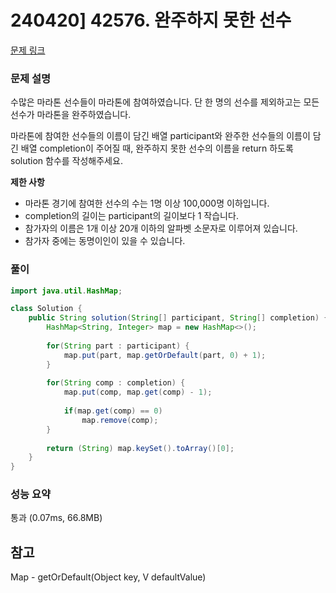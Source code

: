 # 240420] 42576. 완주하지 못한 선수

[문제 링크](https://school.programmers.co.kr/learn/courses/30/lessons/42576)

### 문제 설명
수많은 마라톤 선수들이 마라톤에 참여하였습니다. 단 한 명의 선수를 제외하고는 모든 선수가 마라톤을 완주하였습니다.  

마라톤에 참여한 선수들의 이름이 담긴 배열 participant와 완주한 선수들의 이름이 담긴 배열 completion이 주어질 때, 완주하지 못한 선수의 이름을 return 하도록 solution 함수를 작성해주세요.  

**제한 사항**  
* 마라톤 경기에 참여한 선수의 수는 1명 이상 100,000명 이하입니다.
* completion의 길이는 participant의 길이보다 1 작습니다.
* 참가자의 이름은 1개 이상 20개 이하의 알파벳 소문자로 이루어져 있습니다.
* 참가자 중에는 동명이인이 있을 수 있습니다.

### 풀이
```java
import java.util.HashMap;

class Solution {
    public String solution(String[] participant, String[] completion) {
        HashMap<String, Integer> map = new HashMap<>();
        
        for(String part : participant) {
            map.put(part, map.getOrDefault(part, 0) + 1);
        }
        
        for(String comp : completion) {
            map.put(comp, map.get(comp) - 1);
            
            if(map.get(comp) == 0)
                map.remove(comp);
        }
        
        return (String) map.keySet().toArray()[0];
    }
}
```

### 성능 요약
통과 (0.07ms, 66.8MB)

## 참고
Map - getOrDefault(Object key, V defaultValue)
